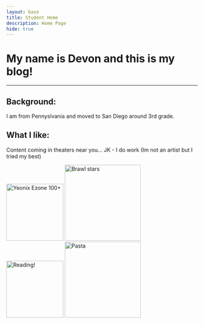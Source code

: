 ```yaml
---
layout: base
title: Student Home 
description: Home Page
hide: true
---
```


# My name is Devon and this is my blog!

---

## Background:

I am from Pennyslvania and moved to San Diego around 3rd grade.


## What I like:

Content coming in theaters near you... JK - I do work 
(Im not an artist but I tried my best)

<img src="https://https://imgur.com/a/Xrbwypl" alt="Yeonix Ezone 100+" width="150">
<img src="https://https://imgur.com/a/YNvz0Bg" alt="Brawl stars" width="200">
<img src="https://i.imgur.com/HzI4zBx.png" alt="Reading!" width="150">
<img src="https://i.imgur.com/ws3MLoX.png" alt="Pasta" width="200">